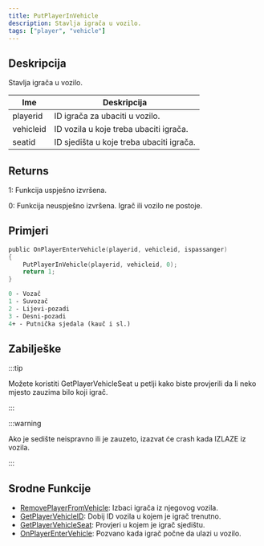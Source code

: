 ```yaml
---
title: PutPlayerInVehicle
description: Stavlja igrača u vozilo.
tags: ["player", "vehicle"]
---
```


## Deskripcija

Stavlja igrača u vozilo.

| Ime       | Deskripcija                              |
| --------- | ---------------------------------------- |
| playerid  | ID igrača za ubaciti u vozilo.           |
| vehicleid | ID vozila u koje treba ubaciti igrača.   |
| seatid    | ID sjedišta u koje treba ubaciti igrača. |

## Returns

1: Funkcija uspješno izvršena.

0: Funkcija neuspješno izvršena. Igrač ili vozilo ne postoje.

## Primjeri

```c
public OnPlayerEnterVehicle(playerid, vehicleid, ispassanger)
{
    PutPlayerInVehicle(playerid, vehicleid, 0);
    return 1;
}
```

```p
0 - Vozač
1 - Suvozač
2 - Lijevi-pozadi
3 - Desni-pozadi
4+ - Putnička sjedala (kauč i sl.)

```

## Zabilješke

:::tip

Možete koristiti GetPlayerVehicleSeat u petlji kako biste provjerili da li neko mjesto zauzima bilo koji igrač.

:::

:::warning

Ako je sedište neispravno ili je zauzeto, izazvat će crash kada IZLAZE iz vozila.

:::

## Srodne Funkcije

- [RemovePlayerFromVehicle](RemovePlayerFromVehicle): Izbaci igrača iz njegovog vozila.
- [GetPlayerVehicleID](GetPlayerVehicleID): Dobij ID vozila u kojem je igrač trenutno.
- [GetPlayerVehicleSeat](GetPlayerVehicleSeat): Provjeri u kojem je igrač sjedištu.
- [OnPlayerEnterVehicle](../callbacks/OnPlayerEnterVehicle): Pozvano kada igrač počne da ulazi u vozilo.
